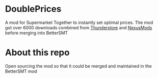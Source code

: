 # DoublePrices
A mod for Supermarket Together to instantly set optimal prices.
The mod got over 6000 downloads combined from [Thunderstore](https://thunderstore.io/c/supermarket-together/p/Moudiz/Double_Market_Price/) and [NexusMods](https://www.nexusmods.com/supermarkettogether/mods/1) before merging into BetterSMT

# About this repo
Open sourcing the mod so that it could be merged and maintained in the BetterSMT mod
